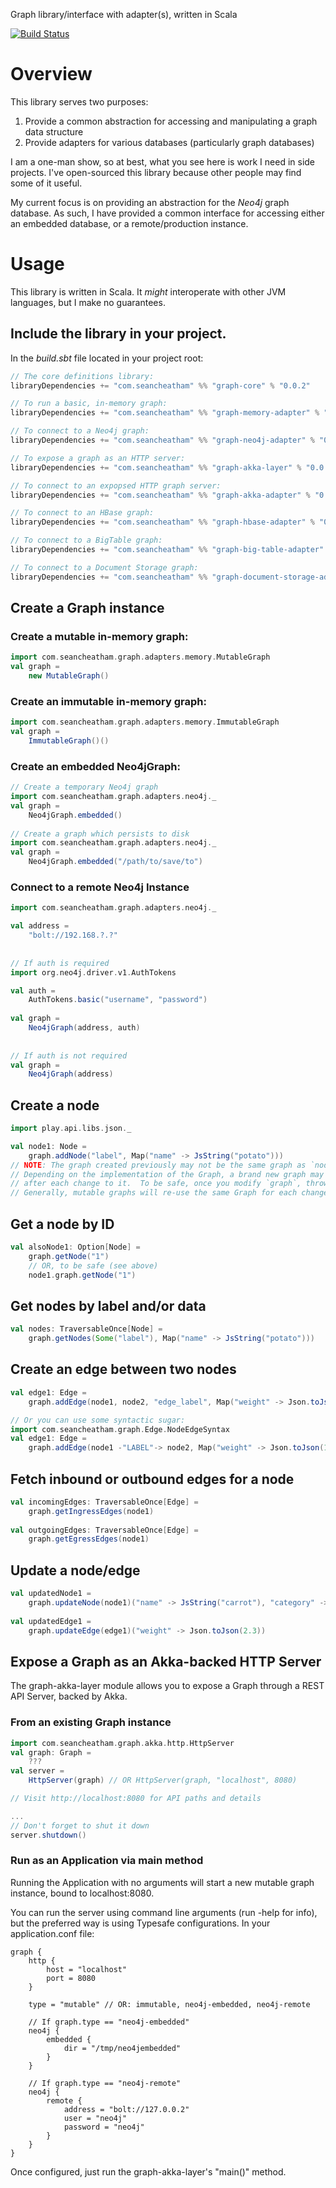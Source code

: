 Graph library/interface with adapter(s), written in Scala

[![Build Status](https://travis-ci.org/SeanCheatham/scala-graph.svg?branch=master)](https://travis-ci.org/SeanCheatham/scala-graph)

# Overview
This library serves two purposes:
1. Provide a common abstraction for accessing and manipulating a graph data structure
2. Provide adapters for various databases (particularly graph databases)

I am a one-man show, so at best, what you see here is work I need in side projects.  I've open-sourced this library because other people may find some of it useful.

My current focus is on providing an abstraction for the *Neo4j* graph database.  As such, I have provided a common interface for accessing either an embedded database, or a remote/production instance.

# Usage
This library is written in Scala.  It _might_ interoperate with other JVM languages, but I make no guarantees.

## Include the library in your project.
In the *build.sbt* file located in your project root:
```scala
// The core definitions library:
libraryDependencies += "com.seancheatham" %% "graph-core" % "0.0.2"

// To run a basic, in-memory graph:
libraryDependencies += "com.seancheatham" %% "graph-memory-adapter" % "0.0.2"

// To connect to a Neo4j graph:
libraryDependencies += "com.seancheatham" %% "graph-neo4j-adapter" % "0.0.2"

// To expose a graph as an HTTP server:
libraryDependencies += "com.seancheatham" %% "graph-akka-layer" % "0.0.2"

// To connect to an expopsed HTTP graph server:
libraryDependencies += "com.seancheatham" %% "graph-akka-adapter" % "0.0.2"

// To connect to an HBase graph:
libraryDependencies += "com.seancheatham" %% "graph-hbase-adapter" % "0.0.2"

// To connect to a BigTable graph:
libraryDependencies += "com.seancheatham" %% "graph-big-table-adapter" % "0.0.2"

// To connect to a Document Storage graph:
libraryDependencies += "com.seancheatham" %% "graph-document-storage-adapter" % "0.0.2"
```
## Create a Graph instance
### Create a mutable in-memory graph:
```scala
import com.seancheatham.graph.adapters.memory.MutableGraph
val graph =
    new MutableGraph()
```
### Create an immutable in-memory graph:
```scala
import com.seancheatham.graph.adapters.memory.ImmutableGraph
val graph =
    ImmutableGraph()()
```
### Create an embedded Neo4jGraph:
```scala
// Create a temporary Neo4j graph
import com.seancheatham.graph.adapters.neo4j._
val graph = 
    Neo4jGraph.embedded()
    
// Create a graph which persists to disk
import com.seancheatham.graph.adapters.neo4j._
val graph = 
    Neo4jGraph.embedded("/path/to/save/to")
```

### Connect to a remote Neo4j Instance
```scala
import com.seancheatham.graph.adapters.neo4j._

val address = 
    "bolt://192.168.?.?"
    
    
// If auth is required
import org.neo4j.driver.v1.AuthTokens

val auth = 
    AuthTokens.basic("username", "password")
    
val graph = 
    Neo4jGraph(address, auth)
    
    
// If auth is not required
val graph =
    Neo4jGraph(address)
```

## Create a node
```scala
import play.api.libs.json._

val node1: Node = 
    graph.addNode("label", Map("name" -> JsString("potato")))
// NOTE: The graph created previously may not be the same graph as `node1.graph`
// Depending on the implementation of the Graph, a brand new graph may be created
// after each change to it.  To be safe, once you modify `graph`, throw it out.
// Generally, mutable graphs will re-use the same Graph for each change.
```
## Get a node by ID
```scala
val alsoNode1: Option[Node] = 
    graph.getNode("1")
    // OR, to be safe (see above)
    node1.graph.getNode("1")
```
## Get nodes by label and/or data
```scala
val nodes: TraversableOnce[Node] = 
    graph.getNodes(Some("label"), Map("name" -> JsString("potato")))
```
## Create an edge between two nodes
```scala
val edge1: Edge =
    graph.addEdge(node1, node2, "edge_label", Map("weight" -> Json.toJson(1.5)))

// Or you can use some syntactic sugar:
import com.seancheatham.graph.Edge.NodeEdgeSyntax
val edge1: Edge =
    graph.addEdge(node1 -"LABEL"-> node2, Map("weight" -> Json.toJson(1.5)))
```
## Fetch inbound or outbound edges for a node
```scala
val incomingEdges: TraversableOnce[Edge] =
    graph.getIngressEdges(node1)
    
val outgoingEdges: TraversableOnce[Edge] =
    graph.getEgressEdges(node1)
```
## Update a node/edge
```scala
val updatedNode1 =
    graph.updateNode(node1)("name" -> JsString("carrot"), "category" -> JsString("vegetable"))
    
val updatedEdge1 =
    graph.updateEdge(edge1)("weight" -> Json.toJson(2.3))
```

## Expose a Graph as an Akka-backed HTTP Server
The graph-akka-layer module allows you to expose a Graph through a REST API Server, backed by Akka.

### From an existing Graph instance
```scala
import com.seancheatham.graph.akka.http.HttpServer
val graph: Graph =
    ???
val server =
    HttpServer(graph) // OR HttpServer(graph, "localhost", 8080)

// Visit http://localhost:8080 for API paths and details

...
// Don't forget to shut it down
server.shutdown()
```

### Run as an Application via main method
Running the Application with no arguments will start a new mutable graph instance, bound to localhost:8080.

You can run the server using command line arguments (run -help for info), but the preferred way is using Typesafe configurations.
In your application.conf file:
```
graph {
    http {
        host = "localhost"
        port = 8080
    }
    
    type = "mutable" // OR: immutable, neo4j-embedded, neo4j-remote
    
    // If graph.type == "neo4j-embedded"
    neo4j {
        embedded {
            dir = "/tmp/neo4jembedded"
        }
    }
    
    // If graph.type == "neo4j-remote"
    neo4j {
        remote {
            address = "bolt://127.0.0.2"
            user = "neo4j"
            password = "neo4j"
        }
    }
}
```

Once configured, just run the graph-akka-layer's "main()" method.